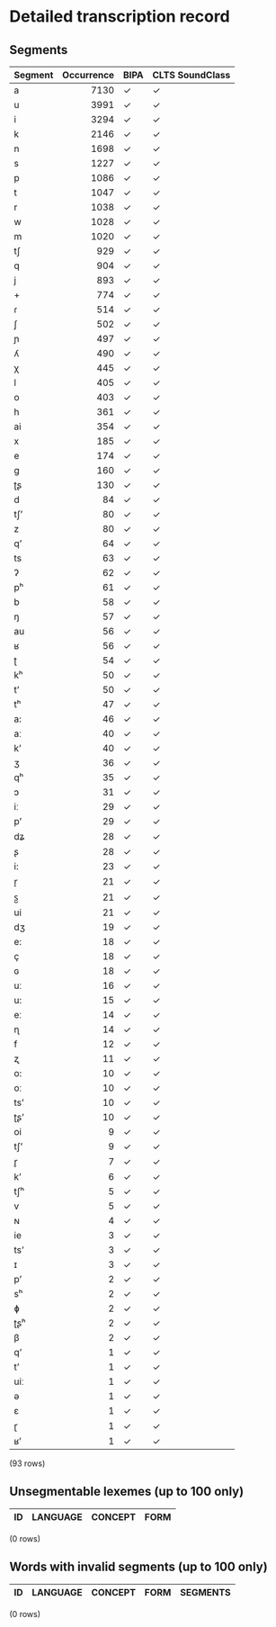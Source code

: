 
# Detailed transcription record

## Segments

| Segment | Occurrence | BIPA | CLTS SoundClass |
|:----------|-------------:|:-------|:------------------|
| a | 7130 | ✓ | ✓ |
| u | 3991 | ✓ | ✓ |
| i | 3294 | ✓ | ✓ |
| k | 2146 | ✓ | ✓ |
| n | 1698 | ✓ | ✓ |
| s | 1227 | ✓ | ✓ |
| p | 1086 | ✓ | ✓ |
| t | 1047 | ✓ | ✓ |
| r | 1038 | ✓ | ✓ |
| w | 1028 | ✓ | ✓ |
| m | 1020 | ✓ | ✓ |
| tʃ | 929 | ✓ | ✓ |
| q | 904 | ✓ | ✓ |
| j | 893 | ✓ | ✓ |
| + | 774 | ✓ | ✓ |
| ɾ | 514 | ✓ | ✓ |
| ʃ | 502 | ✓ | ✓ |
| ɲ | 497 | ✓ | ✓ |
| ʎ | 490 | ✓ | ✓ |
| χ | 445 | ✓ | ✓ |
| l | 405 | ✓ | ✓ |
| o | 403 | ✓ | ✓ |
| h | 361 | ✓ | ✓ |
| ai | 354 | ✓ | ✓ |
| x | 185 | ✓ | ✓ |
| e | 174 | ✓ | ✓ |
| g | 160 | ✓ | ✓ |
| ʈʂ | 130 | ✓ | ✓ |
| d | 84 | ✓ | ✓ |
| tʃʼ | 80 | ✓ | ✓ |
| z | 80 | ✓ | ✓ |
| qʼ | 64 | ✓ | ✓ |
| ts | 63 | ✓ | ✓ |
| ʔ | 62 | ✓ | ✓ |
| pʰ | 61 | ✓ | ✓ |
| b | 58 | ✓ | ✓ |
| ŋ | 57 | ✓ | ✓ |
| au | 56 | ✓ | ✓ |
| ʁ | 56 | ✓ | ✓ |
| ʈ | 54 | ✓ | ✓ |
| kʰ | 50 | ✓ | ✓ |
| tʼ | 50 | ✓ | ✓ |
| tʰ | 47 | ✓ | ✓ |
| a: | 46 | ✓ | ✓ |
| aː | 40 | ✓ | ✓ |
| kʼ | 40 | ✓ | ✓ |
| ʒ | 36 | ✓ | ✓ |
| qʰ | 35 | ✓ | ✓ |
| ɔ | 31 | ✓ | ✓ |
| iː | 29 | ✓ | ✓ |
| pʼ | 29 | ✓ | ✓ |
| dʑ | 28 | ✓ | ✓ |
| ʂ | 28 | ✓ | ✓ |
| i: | 23 | ✓ | ✓ |
| r̝ | 21 | ✓ | ✓ |
| s̺ | 21 | ✓ | ✓ |
| ui | 21 | ✓ | ✓ |
| dʒ | 19 | ✓ | ✓ |
| e: | 18 | ✓ | ✓ |
| ç | 18 | ✓ | ✓ |
| ɢ | 18 | ✓ | ✓ |
| uː | 16 | ✓ | ✓ |
| u: | 15 | ✓ | ✓ |
| eː | 14 | ✓ | ✓ |
| ɳ | 14 | ✓ | ✓ |
| f | 12 | ✓ | ✓ |
| ʐ | 11 | ✓ | ✓ |
| o: | 10 | ✓ | ✓ |
| oː | 10 | ✓ | ✓ |
| tsʼ | 10 | ✓ | ✓ |
| ʈʂ’ | 10 | ✓ | ✓ |
| oi | 9 | ✓ | ✓ |
| tʃ’ | 9 | ✓ | ✓ |
| r̥ | 7 | ✓ | ✓ |
| k’ | 6 | ✓ | ✓ |
| tʃʰ | 5 | ✓ | ✓ |
| v | 5 | ✓ | ✓ |
| ɴ | 4 | ✓ | ✓ |
| ie | 3 | ✓ | ✓ |
| ts’ | 3 | ✓ | ✓ |
| ɪ | 3 | ✓ | ✓ |
| p’ | 2 | ✓ | ✓ |
| sʰ | 2 | ✓ | ✓ |
| ɸ | 2 | ✓ | ✓ |
| ʈʂʰ | 2 | ✓ | ✓ |
| β | 2 | ✓ | ✓ |
| q’ | 1 | ✓ | ✓ |
| t’ | 1 | ✓ | ✓ |
| uiː | 1 | ✓ | ✓ |
| ə | 1 | ✓ | ✓ |
| ɛ | 1 | ✓ | ✓ |
| ɽ | 1 | ✓ | ✓ |
| ʁ’ | 1 | ✓ | ✓ |

(93 rows)



## Unsegmentable lexemes (up to 100 only)

| ID | LANGUAGE | CONCEPT | FORM |
|------|------------|-----------|--------|

(0 rows)



## Words with invalid segments (up to 100 only)

| ID | LANGUAGE | CONCEPT | FORM | SEGMENTS |
|------|------------|-----------|--------|------------|

(0 rows)


